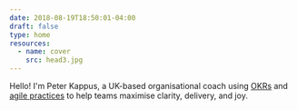 ```yaml
---
date: 2018-08-19T18:50:01-04:00
draft: false
type: home
resources:
  - name: cover
    src: head3.jpg
---
```


Hello! I'm Peter Kappus, a UK-based organisational coach using <a href="/okrs">OKRs</a> and <a href="/cv">agile practices</a> to help teams maximise clarity, delivery, and joy.
